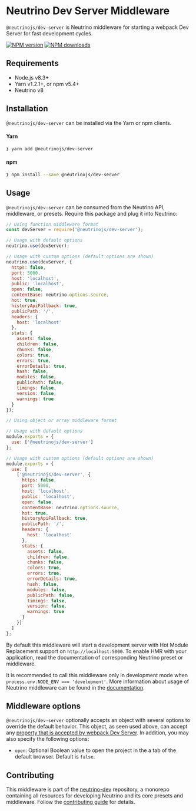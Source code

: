 # Neutrino Dev Server Middleware

`@neutrinojs/dev-server` is Neutrino middleware for starting a webpack Dev Server for fast development cycles.

[![NPM version][npm-image]][npm-url]
[![NPM downloads][npm-downloads]][npm-url]

## Requirements

- Node.js v8.3+
- Yarn v1.2.1+, or npm v5.4+
- Neutrino v8

## Installation

`@neutrinojs/dev-server` can be installed via the Yarn or npm clients.

#### Yarn

```bash
❯ yarn add @neutrinojs/dev-server
```

#### npm

```bash
❯ npm install --save @neutrinojs/dev-server
```

## Usage

`@neutrinojs/dev-server` can be consumed from the Neutrino API, middleware, or presets. Require this package
and plug it into Neutrino:

```js
// Using function middleware format
const devServer = require('@neutrinojs/dev-server');

// Usage with default options
neutrino.use(devServer);

// Usage with custom options (default options are shown)
neutrino.use(devServer, { 
  https: false,
  port: 5000,
  host: 'localhost',
  public: 'localhost',
  open: false,
  contentBase: neutrino.options.source,
  hot: true,
  historyApiFallback: true,
  publicPath: '/',
  headers: {
    host: 'localhost'
  },
  stats: {
    assets: false,
    children: false,
    chunks: false,
    colors: true,
    errors: true,
    errorDetails: true,
    hash: false,
    modules: false,
    publicPath: false,
    timings: false,
    version: false,
    warnings: true
  }
});
```

```js
// Using object or array middleware format

// Usage with default options
module.exports = {
  use: ['@neutrinojs/dev-server']
};

// Usage with custom options (default options are shown)
module.exports = {
  use: [
    ['@neutrinojs/dev-server', {
      https: false,
      port: 5000,
      host: 'localhost',
      public: 'localhost',
      open: false,
      contentBase: neutrino.options.source,
      hot: true,
      historyApiFallback: true,
      publicPath: '/',
      headers: {
        host: 'localhost'
      },
      stats: {
        assets: false,
        children: false,
        chunks: false,
        colors: true,
        errors: true,
        errorDetails: true,
        hash: false,
        modules: false,
        publicPath: false,
        timings: false,
        version: false,
        warnings: true
      }
    }]
  ]
};
```

By default this middleware will start a development server with Hot Module Replacement support on
`http://localhost:5000`. To enable HMR with your application, read the documentation of corresponding Neutrino
preset or middleware.

It is recommended to call this middleware only in development mode when `process.env.NODE_ENV === 'development'`.
More information about usage of Neutrino middleware can be found in the [documentation](../../middleware/README.md).

## Middleware options

`@neutrinojs/dev-server` optionally accepts an object with several options to override the default behavior.
This object, as seen used above, can accept any
[property that is accepted by webpack Dev Server](https://webpack.js.org/configuration/dev-server/). In addition, you
may also specify the following options:

- `open`:  Optional Boolean value to open the project in the a tab of the default browser. Default is `false`.

## Contributing

This middleware is part of the [neutrino-dev](https://github.com/mozilla-neutrino/neutrino-dev) repository, a monorepo
containing all resources for developing Neutrino and its core presets and middleware. Follow the
[contributing guide](https://neutrino.js.org/contributing) for details.

[npm-image]: https://img.shields.io/npm/v/@neutrinojs/dev-server.svg
[npm-downloads]: https://img.shields.io/npm/dt/@neutrinojs/dev-server.svg
[npm-url]: https://npmjs.org/package/@neutrinojs/dev-server
